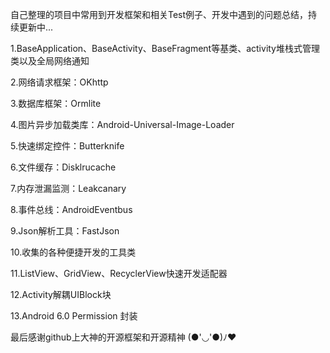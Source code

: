 自己整理的项目中常用到开发框架和相关Test例子、开发中遇到的问题总结，持续更新中...

1.BaseApplication、BaseActivity、BaseFragment等基类、activity堆栈式管理类以及全局网络通知

2.网络请求框架：OKhttp

3.数据库框架：Ormlite

4.图片异步加载类库：Android-Universal-Image-Loader

5.快速绑定控件：Butterknife

6.文件缓存：Disklrucache

7.内存泄漏监测：Leakcanary

8.事件总线：AndroidEventbus

9.Json解析工具：FastJson

10.收集的各种便捷开发的工具类

11.ListView、GridView、RecyclerView快速开发适配器

12.Activity解耦UIBlock块

13.Android 6.0 Permission 封装

最后感谢github上大神的开源框架和开源精神 (●'◡'●)ﾉ♥
